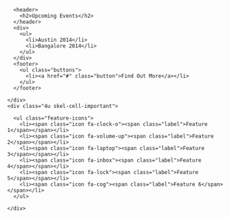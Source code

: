 <section class="wrapper style2 container special-alt" style="background-image:url(assets/images/seattle_c4tk.jpg); background-size:cover">
  <div class="row half">
    <div class="8u">

      <header>
        <h2>Upcoming Events</h2>
      </header>
      <div>
        <ul>
          <li>Austin 2014</li>
          <li>Bangalore 2014</li>
        </ul> 
      </div>
      <footer>
        <ul class="buttons">
          <li><a href="#" class="button">Find Out More</a></li>
        </ul>
      </footer>

    </div>
    <div class="4u skel-cell-important">

      <ul class="feature-icons">
        <li><span class="icon fa-clock-o"><span class="label">Feature 1</span></span></li>
        <li><span class="icon fa-volume-up"><span class="label">Feature 2</span></span></li>
        <li><span class="icon fa-laptop"><span class="label">Feature 3</span></span></li>
        <li><span class="icon fa-inbox"><span class="label">Feature 4</span></span></li>
        <li><span class="icon fa-lock"><span class="label">Feature 5</span></span></li>
        <li><span class="icon fa-cog"><span class="label">Feature 6</span></span></li>
      </ul>

    </div>
  </div>
</section>
